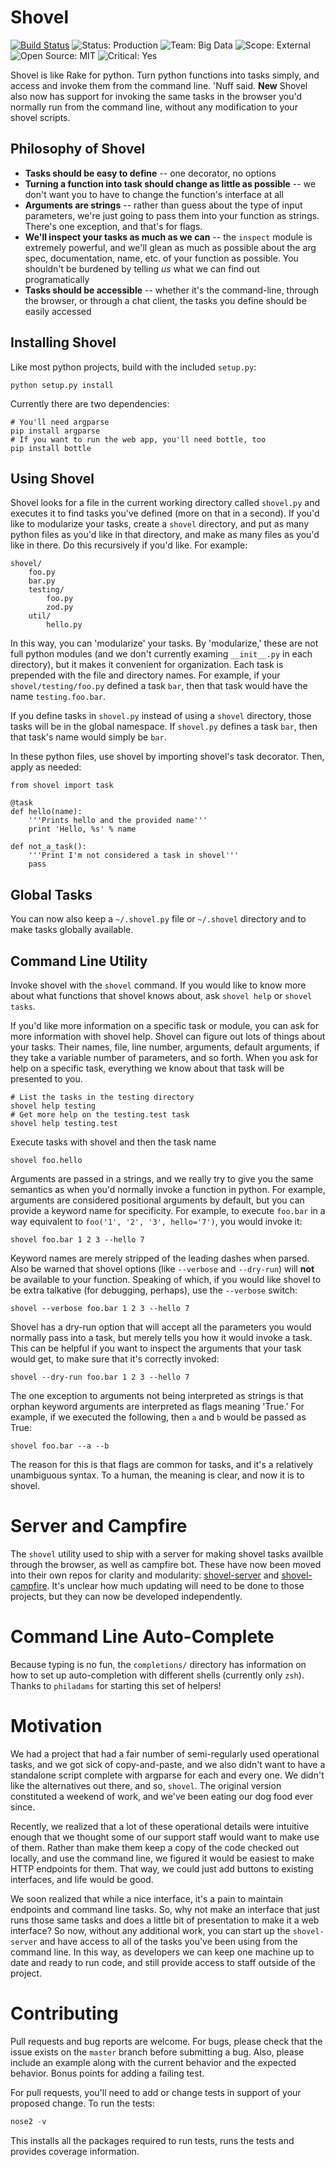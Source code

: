 Shovel
======
[![Build Status](https://travis-ci.org/seomoz/shovel.png?branch=master)](https://travis-ci.org/seomoz/shovel)
![Status: Production](https://img.shields.io/badge/status-production-green.svg?style=flat)
![Team: Big Data](https://img.shields.io/badge/team-big_data-green.svg?style=flat)
![Scope: External](https://img.shields.io/badge/scope-external-green.svg?style=flat)
![Open Source: MIT](https://img.shields.io/badge/open_source-MIT-green.svg?style=flat)
![Critical: Yes](https://img.shields.io/badge/critical-yes-red.svg?style=flat)

Shovel is like Rake for python. Turn python functions into tasks simply, and 
access and invoke them from the command line. 'Nuff said. __New__ Shovel also
now has support for invoking the same tasks in the browser you'd normally run
from the command line, without any modification to your shovel scripts.

Philosophy of Shovel
--------------------

- __Tasks should be easy to define__ -- one decorator, no options
- __Turning a function into task should change as little as possible__ -- 
	we don't want you to have to change the function's interface at all
- __Arguments are strings__ -- rather than guess about the type of input
	parameters, we're just going to pass them into your function as strings.
	There's one exception, and that's for flags.
- __We'll inspect your tasks as much as we can__ -- the `inspect` module is
	extremely powerful, and we'll glean as much as possible about the arg
	spec, documentation, name, etc. of your function as possible. You 
	shouldn't be burdened by telling _us_ what we can find out programatically
- __Tasks should be accessible__ -- whether it's the command-line, through
	the browser, or through a chat client, the tasks you define should be 
	easily accessed

Installing Shovel
-----------------

Like most python projects, build with the included `setup.py`:

	python setup.py install

Currently there are two dependencies:

	# You'll need argparse
	pip install argparse
	# If you want to run the web app, you'll need bottle, too
	pip install bottle

Using Shovel
------------

Shovel looks for a file in the current working directory called `shovel.py`
and executes it to find tasks you've defined (more on that in a second). If
you'd like to modularize your tasks, create a `shovel` directory, and put
as many python files as you'd like in that directory, and make as many files
as you'd like in there. Do this recursively if you'd like. For example:

	shovel/
		foo.py
		bar.py
		testing/
			foo.py
			zod.py
		util/
			hello.py

In this way, you can 'modularize' your tasks. By 'modularize,' these are not
full python modules (and we don't currently examing `__init__.py` in each 
directory), but it makes it convenient for organization. Each task is prepended
with the file and directory names. For example, if your `shovel/testing/foo.py`
defined a task `bar`, then that task would have the name `testing.foo.bar`.

If you define tasks in `shovel.py` instead of using a `shovel` directory, those
tasks will be in the global namespace. If `shovel.py` defines a task `bar`, then
that task's name would simply be `bar`.

In these python files, use shovel by importing shovel's task decorator. Then,
apply as needed:

	from shovel import task
	
	@task
	def hello(name):
		'''Prints hello and the provided name'''
		print 'Hello, %s' % name
	
	def not_a_task():
		'''Print I'm not considered a task in shovel'''
		pass

Global Tasks
------------
You can now also keep a `~/.shovel.py` file or `~/.shovel` directory and to
make tasks globally available.

Command Line Utility
--------------------
Invoke shovel with the `shovel` command. If you would like to know more about
what functions that shovel knows about, ask `shovel help` or `shovel tasks`.

If you'd like more information on a specific task or module, you can ask for
more information with shovel help. Shovel can figure out lots of things about
your tasks. Their names, file, line number, arguments, default arguments, if
they take a variable number of parameters, and so forth. When you ask for help
on a specific task, everything we know about that task will be presented to you.

	# List the tasks in the testing directory
	shovel help testing
	# Get more help on the testing.test task
	shovel help testing.test

Execute tasks with shovel and then the task name

	shovel foo.hello

Arguments are passed in a strings, and we really try to give you the same
semantics as when you'd normally invoke a function in python. For example,
arguments are considered positional arguments by default, but you can provide
a keyword name for specificity. For example, to execute `foo.bar` in a way
equivalent to `foo('1', '2', '3', hello='7')`, you would invoke it:

	shovel foo.bar 1 2 3 --hello 7

Keyword names are merely stripped of the leading dashes when parsed. Also
be warned that shovel options (like `--verbose` and `--dry-run`) will __not__
be available to your function. Speaking of which, if you would like shovel
to be extra talkative (for debugging, perhaps), use the `--verbose` switch:

	shovel --verbose foo.bar 1 2 3 --hello 7

Shovel has a dry-run option that will accept all the parameters you would 
normally pass into a task, but merely tells you how it would invoke a task.
This can be helpful if you want to inspect the arguments that your task 
would get, to make sure that it's correctly invoked:

	shovel --dry-run foo.bar 1 2 3 --hello 7

The one exception to arguments not being interpreted as strings is that 
orphan keyword arguments are interpreted as flags meaning 'True.' For example,
if we executed the following, then `a` and `b` would be passed as True:

	shovel foo.bar --a --b

The reason for this is that flags are common for tasks, and it's a relatively
unambiguous syntax. To a human, the meaning is clear, and now it is to shovel.

Server and Campfire
===================
The `shovel` utility used to ship with a server for making shovel tasks availble
through the browser, as well as campfire bot. These have now been moved into
their own repos for clarity and modularity:
[shovel-server](https://github.com/dlecocq/shovel-server) and
[shovel-campfire](https://github.com/seomoz/shovel-campfire). It's unclear how
much updating will need to be done to those projects, but they can now be
developed independently.

Command Line Auto-Complete
==========================
Because typing is no fun, the `completions/` directory has information on how
to set up auto-completion with different shells (currently only `zsh`). Thanks
to `philadams` for starting this set of helpers!

Motivation
==========

We had a project that had a fair number of semi-regularly used operational 
tasks, and we got sick of copy-and-paste, and we also didn't want to have
a standalone script complete with argparse for each and every one. We didn't
like the alternatives out there, and so, `shovel`. The original version 
constituted a weekend of work, and we've been eating our dog food ever since.

Recently, we realized that a lot of these operational details were intuitive
enough that we thought some of our support staff would want to make use of
them. Rather than make them keep a copy of the code checked out locally, and
use the command line, we figured it would be easiest to make HTTP endpoints
for them. That way, we could just add buttons to existing interfaces, and life
would be good.

We soon realized that while a nice interface, it's a pain to maintain endpoints
and command line tasks. So, why not make an interface that just runs those
same tasks and does a little bit of presentation to make it a web interface?
So now, without any additional work, you can start up the `shovel-server` and
have access to all of the tasks you've been using from the command line. In
this way, as developers we can keep one machine up to date and ready to run
code, and still provide access to staff outside of the project.

Contributing
============
Pull requests and bug reports are welcome. For bugs, please check that the
issue exists on the `master` branch before submitting a bug. Also, please
include an example along with the current behavior and the expected behavior.
Bonus points for adding a failing test.

For pull requests, you'll need to add or change tests in support of your
proposed change. To run the tests:

```python
nose2 -v
```

This installs all the packages required to run tests, runs the tests and
provides coverage information.
